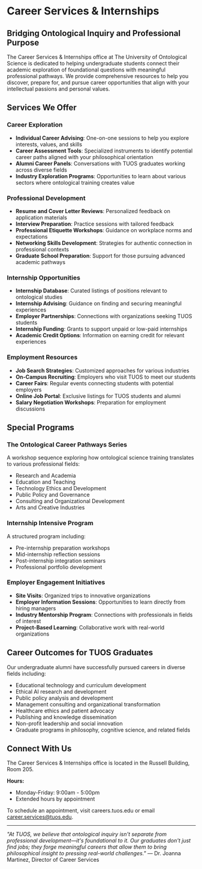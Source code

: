 # Career Services & Internships

## Bridging Ontological Inquiry and Professional Purpose

The Career Services & Internships office at The University of Ontological Science is dedicated to helping undergraduate students connect their academic exploration of foundational questions with meaningful professional pathways. We provide comprehensive resources to help you discover, prepare for, and pursue career opportunities that align with your intellectual passions and personal values.

## Services We Offer

### Career Exploration
- **Individual Career Advising**: One-on-one sessions to help you explore interests, values, and skills
- **Career Assessment Tools**: Specialized instruments to identify potential career paths aligned with your philosophical orientation
- **Alumni Career Panels**: Conversations with TUOS graduates working across diverse fields
- **Industry Exploration Programs**: Opportunities to learn about various sectors where ontological training creates value

### Professional Development
- **Resume and Cover Letter Reviews**: Personalized feedback on application materials
- **Interview Preparation**: Practice sessions with tailored feedback
- **Professional Etiquette Workshops**: Guidance on workplace norms and expectations
- **Networking Skills Development**: Strategies for authentic connection in professional contexts
- **Graduate School Preparation**: Support for those pursuing advanced academic pathways

### Internship Opportunities
- **Internship Database**: Curated listings of positions relevant to ontological studies
- **Internship Advising**: Guidance on finding and securing meaningful experiences
- **Employer Partnerships**: Connections with organizations seeking TUOS students
- **Internship Funding**: Grants to support unpaid or low-paid internships
- **Academic Credit Options**: Information on earning credit for relevant experiences

### Employment Resources
- **Job Search Strategies**: Customized approaches for various industries
- **On-Campus Recruiting**: Employers who visit TUOS to meet our students
- **Career Fairs**: Regular events connecting students with potential employers
- **Online Job Portal**: Exclusive listings for TUOS students and alumni
- **Salary Negotiation Workshops**: Preparation for employment discussions

## Special Programs

### The Ontological Career Pathways Series
A workshop sequence exploring how ontological science training translates to various professional fields:
- Research and Academia
- Education and Teaching
- Technology Ethics and Development
- Public Policy and Governance
- Consulting and Organizational Development
- Arts and Creative Industries

### Internship Intensive Program
A structured program including:
- Pre-internship preparation workshops
- Mid-internship reflection sessions
- Post-internship integration seminars
- Professional portfolio development

### Employer Engagement Initiatives
- **Site Visits**: Organized trips to innovative organizations
- **Employer Information Sessions**: Opportunities to learn directly from hiring managers
- **Industry Mentorship Program**: Connections with professionals in fields of interest
- **Project-Based Learning**: Collaborative work with real-world organizations

## Career Outcomes for TUOS Graduates

Our undergraduate alumni have successfully pursued careers in diverse fields including:
- Educational technology and curriculum development
- Ethical AI research and development
- Public policy analysis and development
- Management consulting and organizational transformation
- Healthcare ethics and patient advocacy
- Publishing and knowledge dissemination
- Non-profit leadership and social innovation
- Graduate programs in philosophy, cognitive science, and related fields

## Connect With Us

The Career Services & Internships office is located in the Russell Building, Room 205.

**Hours:**
- Monday-Friday: 9:00am - 5:00pm
- Extended hours by appointment

To schedule an appointment, visit careers.tuos.edu or email career.services@tuos.edu.

---

*"At TUOS, we believe that ontological inquiry isn't separate from professional development—it's foundational to it. Our graduates don't just find jobs; they forge meaningful careers that allow them to bring philosophical insight to pressing real-world challenges."* — Dr. Joanna Martinez, Director of Career Services